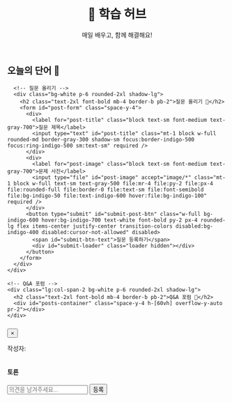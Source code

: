 <!DOCTYPE html>
<html lang="ko">
<head>
  <meta charset="UTF-8" />
  <meta name="viewport" content="width=device-width, initial-scale=1.0"/>
  <title>협업 학습 게시판</title>
  <script src="https://cdn.tailwindcss.com"></script>
  <link href="https://fonts.googleapis.com/css2?family=Inter:wght@400;500;700&family=Noto+Sans+KR:wght@400;500;700&display=swap" rel="stylesheet" />
  <style>
    body { font-family: 'Inter', 'Noto Sans KR', sans-serif; }
    ::-webkit-scrollbar { width: 8px; }
    ::-webkit-scrollbar-track { background: #f1f1f1; }
    ::-webkit-scrollbar-thumb { background: #888; border-radius: 4px; }
    ::-webkit-scrollbar-thumb:hover { background: #555; }
    .modal-content { max-height: 80vh; }
    .loader {
      border: 4px solid #f3f3f3;
      border-top: 4px solid #3498db;
      border-radius: 50%;
      width: 30px;
      height: 30px;
      animation: spin 1s linear infinite;
    }
    @keyframes spin { 0% { transform: rotate(0deg); } 100% { transform: rotate(360deg); } }
  </style>
</head>
<body class="bg-gray-100 text-gray-800">

<div id="app" class="container mx-auto p-4 md:p-8 max-w-7xl">
  <header class="text-center mb-8">
    <h1 class="text-4xl md:text-5xl font-bold text-gray-800">🚀 학습 허브</h1>
    <p class="text-gray-600 mt-2">매일 배우고, 함께 해결해요!</p>
    <div id="user-info" class="mt-4 text-sm text-gray-500"></div>
  </header>

  <main class="grid grid-cols-1 lg:grid-cols-3 gap-8">
    <div class="lg:col-span-1 space-y-8">
      <!-- 오늘의 단어 -->
      <div class="bg-white p-6 rounded-2xl shadow-lg">
        <h2 class="text-2xl font-bold mb-4 border-b pb-2">오늘의 단어 📖</h2>
        <div id="word-of-the-day" class="space-y-3"></div>
      </div>

      <!-- 질문 올리기 -->
      <div class="bg-white p-6 rounded-2xl shadow-lg">
        <h2 class="text-2xl font-bold mb-4 border-b pb-2">질문 올리기 💬</h2>
        <form id="post-form" class="space-y-4">
          <div>
            <label for="post-title" class="block text-sm font-medium text-gray-700">질문 제목</label>
            <input type="text" id="post-title" class="mt-1 block w-full rounded-md border-gray-300 shadow-sm focus:border-indigo-500 focus:ring-indigo-500 sm:text-sm" required />
          </div>
          <div>
            <label for="post-image" class="block text-sm font-medium text-gray-700">문제 사진</label>
            <input type="file" id="post-image" accept="image/*" class="mt-1 block w-full text-sm text-gray-500 file:mr-4 file:py-2 file:px-4 file:rounded-full file:border-0 file:text-sm file:font-semibold file:bg-indigo-50 file:text-indigo-600 hover:file:bg-indigo-100" required />
          </div>
          <button type="submit" id="submit-post-btn" class="w-full bg-indigo-600 hover:bg-indigo-700 text-white font-bold py-2 px-4 rounded-lg flex items-center justify-center transition-colors disabled:bg-indigo-400 disabled:cursor-not-allowed" disabled>
            <span id="submit-btn-text">질문 등록하기</span>
            <div id="submit-loader" class="loader hidden"></div>
          </button>
        </form>
      </div>
    </div>

    <!-- Q&A 포럼 -->
    <div class="lg:col-span-2 bg-white p-6 rounded-2xl shadow-lg">
      <h2 class="text-2xl font-bold mb-4 border-b pb-2">Q&A 포럼 🧠</h2>
      <div id="posts-container" class="space-y-4 h-[60vh] overflow-y-auto pr-2"></div>
    </div>
  </main>
</div>

<!-- 모달 -->
<div id="post-modal" class="fixed inset-0 bg-black bg-opacity-50 hidden items-center justify-center p-4">
  <div class="bg-white rounded-2xl shadow-xl w-full max-w-3xl modal-content overflow-hidden flex flex-col">
    <div class="p-6 border-b flex justify-between items-center">
      <h3 id="modal-title" class="text-2xl font-bold"></h3>
      <button id="close-modal-btn" class="text-gray-500 hover:text-gray-800">&times;</button>
    </div>
    <div class="p-6 overflow-y-auto flex-grow">
      <p class="text-sm text-gray-500 mb-4">작성자: <span id="modal-author"></span></p>
      <img id="modal-image" src="" class="w-full h-auto object-contain rounded-lg mb-6 max-h-96" />
      <h4 class="text-xl font-semibold mb-4">토론</h4>
      <div id="comments-container" class="space-y-4 mb-6"></div>
      <form id="comment-form">
        <input type="hidden" id="current-post-id" />
        <div class="flex gap-2">
          <input type="text" id="comment-input" class="flex-grow rounded-md border-gray-300 shadow-sm focus:border-indigo-500 focus:ring-indigo-500 sm:text-sm" placeholder="의견을 남겨주세요..." required />
          <button type="submit" class="bg-indigo-600 hover:bg-indigo-700 text-white font-bold py-2 px-4 rounded-lg">등록</button>
        </div>
      </form>
    </div>
  </div>
</div>

<!-- Firebase SDK 및 JavaScript -->
<script type="module">
  import { initializeApp } from "https://www.gstatic.com/firebasejs/11.6.1/firebase-app.js";
  import { getAuth, signInAnonymously, onAuthStateChanged } from "https://www.gstatic.com/firebasejs/11.6.1/firebase-auth.js";
  import { getFirestore, collection, addDoc, doc, onSnapshot, getDoc, query, orderBy, serverTimestamp } from "https://www.gstatic.com/firebasejs/11.6.1/firebase-firestore.js";
  import { getStorage, ref, uploadBytes, getDownloadURL } from "https://www.gstatic.com/firebasejs/11.6.1/firebase-storage.js";

  // 🔐 Firebase 설정
  const firebaseConfig = {
    apiKey: "YOUR_API_KEY",
    authDomain: "YOUR_AUTH_DOMAIN",
    projectId: "YOUR_PROJECT_ID",
    storageBucket: "YOUR_BUCKET.appspot.com"
  };

  const app = initializeApp(firebaseConfig);
  const auth = getAuth(app);
  const db = getFirestore(app);
  const storage = getStorage(app);

  let userId = null;

  // 오늘의 단어
  const words = [
    { word: "Collaborate", meaning: "협력하다", sentence: "Let's collaborate on this project to achieve better results." },
    { word: "Resilience", meaning: "회복력", sentence: "The team showed great resilience after a tough loss." },
    { word: "Innovate", meaning: "혁신하다", sentence: "We must constantly innovate to stay ahead of the competition." }
  ];

  // UI
  const wordContainer = document.getElementById('word-of-the-day');
  const postsContainer = document.getElementById('posts-container');
  const postForm = document.getElementById('post-form');
  const submitPostBtn = document.getElementById('submit-post-btn');
  const submitBtnText = document.getElementById('submit-btn-text');
  const submitLoader = document.getElementById('submit-loader');
  const userInfoDiv = document.getElementById('user-info');
  const modal = document.getElementById('post-modal');
  const modalTitle = document.getElementById('modal-title');
  const modalAuthor = document.getElementById('modal-author');
  const modalImage = document.getElementById('modal-image');
  const commentsContainer = document.getElementById('comments-container');
  const commentForm = document.getElementById('comment-form');
  const commentInput = document.getElementById('comment-input');
  const currentPostIdInput = document.getElementById('current-post-id');
  const closeModalBtn = document.getElementById('close-modal-btn');

  function displayWordOfTheDay() {
    const index = new Date().getDate() % words.length;
    const word = words[index];
    wordContainer.innerHTML = `
      <p class="text-3xl font-semibold text-indigo-600">${word.word}</p>
      <p class="text-gray-600">${word.meaning}</p>
      <p class="text-gray-500 italic">"${word.sentence}"</p>
    `;
  }

  function renderPost(post) {
    const el = document.createElement('div');
    el.className = 'p-4 border rounded-lg hover:shadow-md cursor-pointer';
    el.innerHTML = `
      <h3 class="font-bold text-lg">${post.data.title}</h3>
      <p class="text-sm text-gray-500">작성자: ${post.data.authorId.slice(0, 8)}...</p>
    `;
    el.addEventListener('click', () => openPostModal(post.id));
    postsContainer.prepend(el);
  }

  async function fetchPosts() {
    const q = query(collection(db, 'anonymous_uploads'), orderBy('createdAt', 'desc'));
    onSnapshot(q, (snapshot) => {
      postsContainer.innerHTML = '';
      snapshot.forEach((doc) => renderPost({ id: doc.id, data: doc.data() }));
    });
  }

  postForm.addEventListener('submit', async (e) => {
    e.preventDefault();
    const title = document.getElementById('post-title').value;
    const image = document.getElementById('post-image').files[0];
    if (!title || !image) return;

    submitPostBtn.disabled = true;
    submitBtnText.classList.add('hidden');
    submitLoader.classList.remove('hidden');

    try {
      const storageRef = ref(storage, `uploads/${Date.now()}_${image.name}`);
      const snap = await uploadBytes(storageRef, image);
      const imageUrl = await getDownloadURL(snap.ref);

      await addDoc(collection(db, 'anonymous_uploads'), {
        title,
        imageUrl,
        authorId: userId,
        createdAt: serverTimestamp()
      });

      postForm.reset();
    } catch (err) {
      alert("등록 실패: " + err.message);
    } finally {
      submitPostBtn.disabled = false;
      submitBtnText.classList.remove('hidden');
      submitLoader.classList.add('hidden');
    }
  });

  async function openPostModal(postId) {
    currentPostIdInput.value = postId;
    const docSnap = await getDoc(doc(db, 'anonymous_uploads', postId));
    if (!docSnap.exists()) return;
    const data = docSnap.data();
    modalTitle.textContent = data.title;
    modalAuthor.textContent = data.authorId;
    modalImage.src = data.imageUrl;
    modal.classList.remove('hidden');
    modal.classList.add('flex');
  }

  closeModalBtn.onclick = () => modal.classList.add('hidden');
  modal.onclick = (e) => { if (e.target === modal) modal.classList.add('hidden'); };

  onAuthStateChanged(auth, async (user) => {
    if (user) {
      userId = user.uid;
      userInfoDiv.innerHTML = `익명으로 사용 중입니다. (ID: <span class="font-semibold">${userId}</span>)`;
      fetchPosts();
      submitPostBtn.disabled = false;
    } else {
      await signInAnonymously(auth);
    }
  });

  displayWordOfTheDay();
</script>
</body>
</html>

